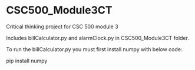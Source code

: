 # CSC500_Module3CT
Critical thinking project for CSC 500 module 3

Includes billCalculator.py and alarmClock.py in CSC500_Module3CT folder.

To run the billCalculator.py you must first install numpy with below code:

pip install numpy

